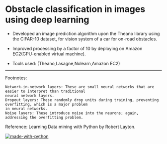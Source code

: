 # Obstacle classification in images using deep learning
* Developed an image prediction algorithm upon the Theano library using the CIFAR-10 dataset, for vision system of a car for on-road obstacles.
* Improved processing by a factor of 10 by deploying on Amazon EC2(GPU-enabled virtual machine).

* Tools used: (Theano,Lasagne,Nolearn,Amazon EC2)
___
Footnotes:

    Network-in-network layers: These are small neural networks that are easier to interpret than traditional 
    neural network layers.
    Dropout layers: These randomly drop units during training, preventing overfitting, which is a major problem
    in neural networks.
    Noise layers: These introduce noise into the neurons; again, addressing the overfitting problem.

Reference: Learning Data mining with Python by Robert Layton.

[![made-with-python](https://img.shields.io/badge/Made%20with-Python-1f425f.svg)](https://www.python.org/) 
